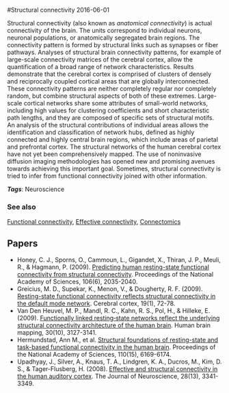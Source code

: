 
#Structural connectivity
2016-06-01

Structural connectivity (also known as *anatomical connectivity*) is actual connectivity of the brain. The units correspond to individual neurons, neuronal populations, or anatomically segregated brain regions. The connectivity pattern is formed by structural links such as synapses or fiber pathways.
Analyses of structural brain connectivity patterns, for example of large-scale connectivity matrices of the cerebral cortex, allow the quantification of a broad range of network characteristics. Results demonstrate that the cerebral cortex is comprised of clusters of densely and reciprocally coupled cortical areas that are globally interconnected. These connectivity patterns are neither completely regular nor completely random, but combine structural aspects of both of these extremes. Large-scale cortical networks share some attributes of small-world networks, including high values for clustering coefficients and short characteristic path lengths, and they are composed of specific sets of structural motifs. An analysis of the structural contributions of individual areas allows the identification and classification of network hubs, defined as highly connected and highly central brain regions, which include areas of parietal and prefrontal cortex. The structural networks of the human cerebral cortex have not yet been comprehensively mapped. The use of noninvasive diffusion imaging methodologies has opened new and promising avenues towards achieving this important goal.
Sometimes, structural connectivity is tried to infer from functional connectivity joined with other information.

***Tags***: Neuroscience

### See also
[Functional connectivity](/functional_connectivity), [Effective connectivity](/effective_connectivity), [Connectomics](/connectomics)
## Papers
* Honey, C. J., Sporns, O., Cammoun, L., Gigandet, X., Thiran, J. P., Meuli, R., & Hagmann, P. (2009). [Predicting human resting-state functional connectivity from structural connectivity](http://www.pnas.org/content/106/6/2035.full). Proceedings of the National Academy of Sciences, 106(6), 2035-2040.
* Greicius, M. D., Supekar, K., Menon, V., & Dougherty, R. F. (2009). [Resting-state functional connectivity reflects structural connectivity in the default mode network](http://cercor.oxfordjournals.org/content/19/1/72.full). Cerebral cortex, 19(1), 72-78.
* Van Den Heuvel, M. P., Mandl, R. C., Kahn, R. S., Pol, H., & Hilleke, E. (2009). [Functionally linked resting‐state networks reflect the underlying structural connectivity architecture of the human brain](http://certification.m.eeginfo.com/research/pdfs/Functionally-Linked-Resting-State-Networks.pdf). Human brain mapping, 30(10), 3127-3141.
* Hermundstad, Ann M., et al. [Structural foundations of resting-state and task-based functional connectivity in the human brain](http://www.pnas.org/content/110/15/6169.full). Proceedings of the National Academy of Sciences, 110(15), 6169-6174.
* Upadhyay, J., Silver, A., Knaus, T. A., Lindgren, K. A., Ducros, M., Kim, D. S., & Tager-Flusberg, H. (2008). [Effective and structural connectivity in the human auditory cortex](http://www.jneurosci.org/content/28/13/3341.long). The Journal of Neuroscience, 28(13), 3341-3349.


